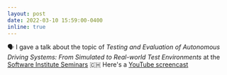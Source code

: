```yaml
---
layout: post
date: 2022-03-10 15:59:00-0400
inline: true
---
```


:speaking_head: I gave a talk about the topic of *Testing and Evaluation of Autonomous Driving Systems: From Simulated to Real-world Test Environments* at the [Software Institute Seminars](https://si.usi.ch/seminars/) 🇨🇭 Here's a [YouTube screencast](https://www.youtube.com/watch?v=HN2XIdfCw_s)